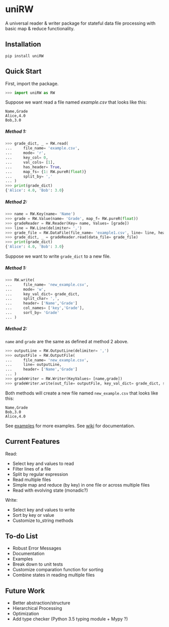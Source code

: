 # uniRW
A universal reader & writer package for stateful data file processing with basic map & reduce functionality.

## Installation
```
pip install uniRW
```

## Quick Start
First, import the package.
```Python
>>> import uniRW as RW
```

Suppose we want read a file named *example.csv* that looks like this:

    Name,Grade
    Alice,4.0
    Bob,3.0

##### Method 1:
```Python
>>> grade_dict, _ = RW.read(
...     file_name= 'example.csv',
...     mode= 'r',
...     key_col= 0,
...     val_cols= [1],
...     has_header= True,
...     map_fs= {1: RW.pureR(float)}
...     split_by= ','
... )
>>> print(grade_dict)
{'Alice': 4.0, 'Bob': 3.0}
```

##### Method 2:
``` Python
>>> name = RW.Key(name= 'Name')
>>> grade = RW.Value(name= 'Grade', map_f= RW.pureR(float))
>>> gradeReader = RW.Reader(Key= name, Values= [grade])
>>> line = RW.Line(delimiter= ',')
>>> grade_file = RW.DataFile(file_name= 'example1.csv', line= line, header_lineno= 0)
>>> grade_dict, _ = gradeReader.read(data_file= grade_file)
>>> print(grade_dict)
{'Alice': 4.0, 'Bob': 3.0}
```

Suppose we want to write `grade_dict` to a new file.

##### Method 1:
```Python
>>> RW.write(
...     file_name= 'new_example.csv',
...     mode= 'w',
...     key_val_dict= grade_dict,
...     split_char= ',',
...     header= ['Name','Grade']
...     col_names= ['key','Grade'],
...     sort_by= 'Grade'
... )
```

##### Method 2: 
`name` and `grade` are the same as defined at method 2 above.

```Python
>>> outputLine = RW.OutputLine(delimiter= ',')
>>> outputFile = RW.OutputFile(
...     file_name= 'new_example.csv',
...     line= outputLine,
...     header= ['Name','Grade']
... )
>>> gradeWriter = RW.Writer(KeyValues= [name,grade])
>>> gradeWriter.write(out_file= outputFile, key_val_dict= grade_dict, sort_by= 'Grade')
```
Both methods will create a new file named `new_example.csv` that looks like this:
    
    Name,Grade
    Bob,3.0
    Alice,4.0
    
See [examples](https://github.com/law-liet/uniRW/tree/master/examples) for more examples.
See [wiki](https://github.com/law-liet/uniRW/wiki) for documentation.

## Current Features
Read:

- Select key and values to read
- Filter lines of a file
- Split by regular expression
- Read multiple files
- Simple map and reduce (by key) in one file or across multiple files
- Read with evolving state (monadic?)
    
Write:

- Select key and values to write
- Sort by key or value
- Customize to_string methods
    
## To-do List
- Robust Error Messages
- Documentation
- Examples
- Break down to unit tests
- Customize comparation function for sorting
- Combine states in reading multiple files

## Future Work
- Better abstraction/structure
- Hierarchical Processing
- Optimization
- Add type checker (Python 3.5 typing module + Mypy ?)

